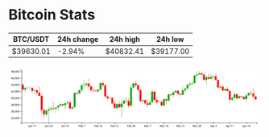 # Bitcoin Stats

BTC/USDT|24h change|24h high|24h low|
|---|---|---|---|
|$39630.01|-2.94%|$40832.41|$39177.00|

<img src="./chart.svg">
